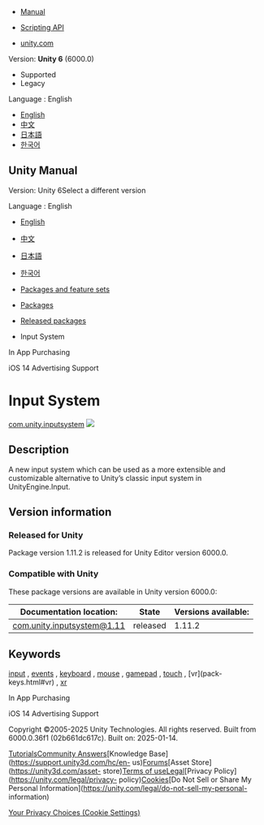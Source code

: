 [](https://docs.unity3d.com)

  * [Manual](../Manual/index.html)
  * [Scripting API](../ScriptReference/index.html)

  * [unity.com](https://unity.com/)

Version: **Unity 6** (6000.0)

  * Supported
  * Legacy

Language : English

  * [English](/Manual/com.unity.inputsystem.html)
  * [中文](/cn/current/Manual/com.unity.inputsystem.html)
  * [日本語](/ja/current/Manual/com.unity.inputsystem.html)
  * [한국어](/kr/current/Manual/com.unity.inputsystem.html)

[](https://docs.unity3d.com)

## Unity Manual

Version: Unity 6Select a different version

Language : English

  * [English](/Manual/com.unity.inputsystem.html)
  * [中文](/cn/current/Manual/com.unity.inputsystem.html)
  * [日本語](/ja/current/Manual/com.unity.inputsystem.html)
  * [한국어](/kr/current/Manual/com.unity.inputsystem.html)

  * [Packages and feature sets](PackagesList.html)
  * [Packages](Packages-all.html)
  * [Released packages](pack-safe.html)
  * Input System 

[](com.unity.purchasing.html)

In App Purchasing

[](com.unity.ads.ios-support.html)

iOS 14 Advertising Support

# Input System

[com.unity.inputsystem](https://docs.unity3d.com/Packages/com.unity.inputsystem@1.11/manual/index.html)
![](../uploads/Main/iconRel.png)

## Description

A new input system which can be used as a more extensible and customizable
alternative to Unity’s classic input system in UnityEngine.Input.

## Version information

### Released for Unity

Package version 1.11.2 is released for Unity Editor version 6000.0.

### Compatible with Unity

These package versions are available in Unity version 6000.0:

**Documentation location:** | **State** | **Versions available:**  
---|---|---  
[com.unity.inputsystem@1.11](https://docs.unity3d.com/Packages/com.unity.inputsystem@1.11/manual/index.html) | released | 1.11.2  
  
## Keywords

[input](pack-keys.html#input) , [events](pack-keys.html#events) ,
[keyboard](pack-keys.html#keyboard) , [mouse](pack-keys.html#mouse) ,
[gamepad](pack-keys.html#gamepad) , [touch](pack-keys.html#touch) , [vr](pack-
keys.html#vr) , [xr](pack-keys.html#xr)

[](com.unity.purchasing.html)

In App Purchasing

[](com.unity.ads.ios-support.html)

iOS 14 Advertising Support

Copyright ©2005-2025 Unity Technologies. All rights reserved. Built from
6000.0.36f1 (02b661dc617c). Built on: 2025-01-14.

[Tutorials](https://learn.unity.com/)[Community
Answers](https://answers.unity3d.com)[Knowledge
Base](https://support.unity3d.com/hc/en-
us)[Forums](https://forum.unity3d.com)[Asset Store](https://unity3d.com/asset-
store)[Terms of
use](https://docs.unity3d.com/Manual/TermsOfUse.html)[Legal](https://unity.com/legal)[Privacy
Policy](https://unity.com/legal/privacy-
policy)[Cookies](https://unity.com/legal/cookie-policy)[Do Not Sell or Share
My Personal Information](https://unity.com/legal/do-not-sell-my-personal-
information)

[Your Privacy Choices (Cookie Settings)](javascript:void\(0\);)

